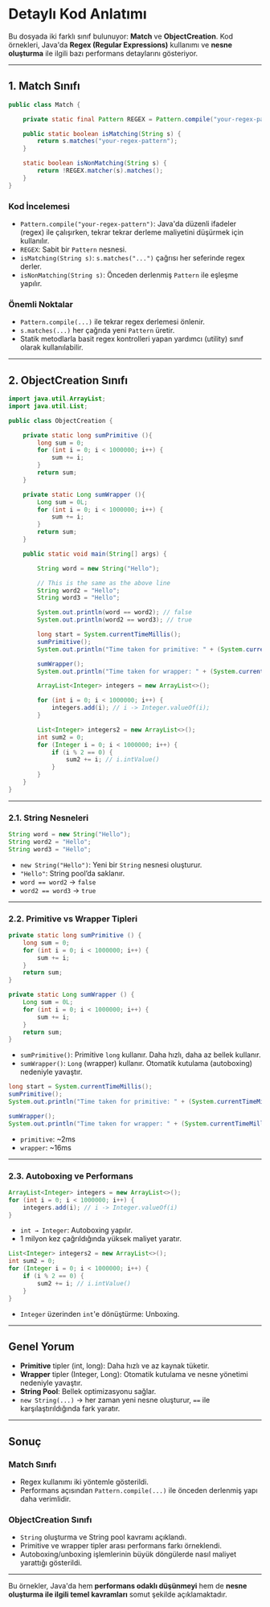 # Detaylı Kod Anlatımı

Bu dosyada iki farklı sınıf bulunuyor: **Match** ve **ObjectCreation**. Kod örnekleri, Java'da **Regex (Regular Expressions)** kullanımı ve **nesne oluşturma** ile ilgili bazı performans detaylarını gösteriyor.

---

## 1. Match Sınıfı

```java
public class Match {

    private static final Pattern REGEX = Pattern.compile("your-regex-pattern");

    public static boolean isMatching(String s) {
        return s.matches("your-regex-pattern");
    }

    static boolean isNonMatching(String s) {
        return !REGEX.matcher(s).matches();
    }
}
```

### Kod İncelemesi

- `Pattern.compile("your-regex-pattern")`: Java'da düzenli ifadeler (regex) ile çalışırken, tekrar tekrar derleme maliyetini düşürmek için kullanılır.
- `REGEX`: Sabit bir `Pattern` nesnesi.
- `isMatching(String s)`: `s.matches("...")` çağrısı her seferinde regex derler.
- `isNonMatching(String s)`: Önceden derlenmiş `Pattern` ile eşleşme yapılır.

### Önemli Noktalar

- `Pattern.compile(...)` ile tekrar regex derlemesi önlenir.
- `s.matches(...)` her çağrıda yeni `Pattern` üretir.
- Statik metodlarla basit regex kontrolleri yapan yardımcı (utility) sınıf olarak kullanılabilir.

---

## 2. ObjectCreation Sınıfı

```java
import java.util.ArrayList;
import java.util.List;

public class ObjectCreation {

    private static long sumPrimitive (){
        long sum = 0;
        for (int i = 0; i < 1000000; i++) {
            sum += i;
        }
        return sum;
    }

    private static Long sumWrapper (){
        Long sum = 0L;
        for (int i = 0; i < 1000000; i++) {
            sum += i;
        }
        return sum;
    }

    public static void main(String[] args) {

        String word = new String("Hello");

        // This is the same as the above line
        String word2 = "Hello";
        String word3 = "Hello";

        System.out.println(word == word2); // false
        System.out.println(word2 == word3); // true

        long start = System.currentTimeMillis();
        sumPrimitive();
        System.out.println("Time taken for primitive: " + (System.currentTimeMillis() - start) + "ms");

        sumWrapper();
        System.out.println("Time taken for wrapper: " + (System.currentTimeMillis() - start) + "ms");

        ArrayList<Integer> integers = new ArrayList<>();

        for (int i = 0; i < 1000000; i++) {
            integers.add(i); // i -> Integer.valueOf(i);
        }

        List<Integer> integers2 = new ArrayList<>();
        int sum2 = 0;
        for (Integer i = 0; i < 1000000; i++) {
            if (i % 2 == 0) {
                sum2 += i; // i.intValue()
            }
        }
    }
}
```

---

### 2.1. String Nesneleri

```java
String word = new String("Hello");
String word2 = "Hello";
String word3 = "Hello";
```

- `new String("Hello")`: Yeni bir `String` nesnesi oluşturur.
- `"Hello"`: String pool’da saklanır.
- `word == word2` → `false`
- `word2 == word3` → `true`

---

### 2.2. Primitive vs Wrapper Tipleri

```java
private static long sumPrimitive () {
    long sum = 0;
    for (int i = 0; i < 1000000; i++) {
        sum += i;
    }
    return sum;
}

private static Long sumWrapper () {
    Long sum = 0L;
    for (int i = 0; i < 1000000; i++) {
        sum += i;
    }
    return sum;
}
```

- `sumPrimitive()`: Primitive `long` kullanır. Daha hızlı, daha az bellek kullanır.
- `sumWrapper()`: `Long` (wrapper) kullanır. Otomatik kutulama (autoboxing) nedeniyle yavaştır.

```java
long start = System.currentTimeMillis();
sumPrimitive();
System.out.println("Time taken for primitive: " + (System.currentTimeMillis() - start) + "ms");

sumWrapper();
System.out.println("Time taken for wrapper: " + (System.currentTimeMillis() - start) + "ms");
```

- `primitive`: ~2ms
- `wrapper`: ~16ms

---

### 2.3. Autoboxing ve Performans

```java
ArrayList<Integer> integers = new ArrayList<>();
for (int i = 0; i < 1000000; i++) {
    integers.add(i); // i -> Integer.valueOf(i)
}
```

- `int → Integer`: Autoboxing yapılır.
- 1 milyon kez çağrıldığında yüksek maliyet yaratır.

```java
List<Integer> integers2 = new ArrayList<>();
int sum2 = 0;
for (Integer i = 0; i < 1000000; i++) {
    if (i % 2 == 0) {
        sum2 += i; // i.intValue()
    }
}
```

- `Integer` üzerinden `int`'e dönüştürme: Unboxing.

---

## Genel Yorum

- **Primitive** tipler (int, long): Daha hızlı ve az kaynak tüketir.
- **Wrapper** tipler (Integer, Long): Otomatik kutulama ve nesne yönetimi nedeniyle yavaştır.
- **String Pool**: Bellek optimizasyonu sağlar.
- `new String(...)` → her zaman yeni nesne oluşturur, `==` ile karşılaştırıldığında fark yaratır.

---

## Sonuç

### Match Sınıfı

- Regex kullanımı iki yöntemle gösterildi.
- Performans açısından `Pattern.compile(...)` ile önceden derlenmiş yapı daha verimlidir.

### ObjectCreation Sınıfı

- `String` oluşturma ve String pool kavramı açıklandı.
- Primitive ve wrapper tipler arası performans farkı örneklendi.
- Autoboxing/unboxing işlemlerinin büyük döngülerde nasıl maliyet yarattığı gösterildi.

---

Bu örnekler, Java'da hem **performans odaklı düşünmeyi** hem de **nesne oluşturma ile ilgili temel kavramları** somut şekilde açıklamaktadır.
